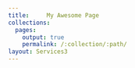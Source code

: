 ```yaml
---
title:     My Awesome Page
collections:
  pages:
    output: true
    permalink: /:collection/:path/
layout:	Services3
---
```

